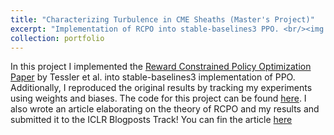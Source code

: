 ```yaml
---
title: "Characterizing Turbulence in CME Sheaths (Master's Project)"
excerpt: "Implementation of RCPO into stable-baselines3 PPO. <br/><img src='/images/masters.png' width='650'>"
collection: portfolio
---
```


In this project I implemented the [Reward Constrained Policy Optimization Paper](https://openreview.net/pdf?id=SkfrvsA9FX) by Tessler et al. into stable-baselines3 implementation of PPO. Additionally, I reproduced the original results by tracking my experiments using weights and biases. The code for this project can be found [here](https://github.com/sudo-Boris/stable-baselines3). I also wrote an article elaborating on the theory of RCPO and my results and submitted it to the ICLR Blogposts Track! You can fin the article [here](https://iclr-blogposts.github.io/staging/blog/2023/Adaptive-Reward-Penalty-in-Safe-Reinforcement-Learning/)

